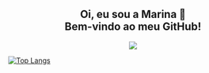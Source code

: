 <div style="text-align:center"> <h2> Oi, eu sou a Marina 🐸 <br> Bem-vindo ao meu GitHub! </h2> </div>

<p align="center">
  <a href="https://www.linkedin.com/in/marina-k-e/">
    <img src="https://img.shields.io/badge/LinkedIn-0077B5?style=for-the-badge&logo=linkedin&logoColor=white"/>
  </a>
</p>  


[![Top Langs](https://github-readme-stats.vercel.app/api/top-langs/?username=Marinakrae&layout=compact)](https://github.com/Marinakrae/github-readme-stats)


